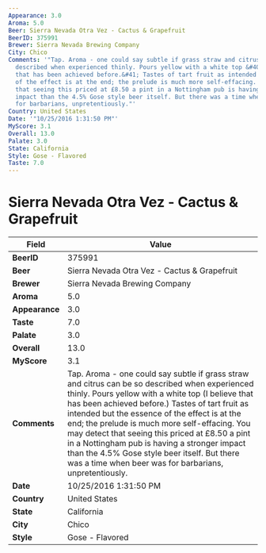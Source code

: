```yaml
---
Appearance: 3.0
Aroma: 5.0
Beer: Sierra Nevada Otra Vez - Cactus & Grapefruit
BeerID: 375991
Brewer: Sierra Nevada Brewing Company
City: Chico
Comments: '"Tap. Aroma - one could say subtle if grass straw and citrus can be so
  described when experienced thinly. Pours yellow with a white top &#40;I believe
  that has been achieved before.&#41; Tastes of tart fruit as intended but the essence
  of the effect is at the end; the prelude is much more self-effacing. You may detect
  that seeing this priced at £8.50 a pint in a Nottingham pub is having a stronger
  impact than the 4.5% Gose style beer itself. But there was a time when beer was
  for barbarians, unpretentiously."'
Country: United States
Date: '"10/25/2016 1:31:50 PM"'
MyScore: 3.1
Overall: 13.0
Palate: 3.0
State: California
Style: Gose - Flavored
Taste: 7.0
---
```


# Sierra Nevada Otra Vez - Cactus & Grapefruit

| Field         | Value |
|---------------|-------|
| **BeerID** | 375991 |
| **Beer** | Sierra Nevada Otra Vez - Cactus & Grapefruit |
| **Brewer** | Sierra Nevada Brewing Company |
| **Aroma** | 5.0 |
| **Appearance** | 3.0 |
| **Taste** | 7.0 |
| **Palate** | 3.0 |
| **Overall** | 13.0 |
| **MyScore** | 3.1 |
| **Comments** | Tap. Aroma - one could say subtle if grass straw and citrus can be so described when experienced thinly. Pours yellow with a white top &#40;I believe that has been achieved before.&#41; Tastes of tart fruit as intended but the essence of the effect is at the end; the prelude is much more self-effacing. You may detect that seeing this priced at £8.50 a pint in a Nottingham pub is having a stronger impact than the 4.5% Gose style beer itself. But there was a time when beer was for barbarians, unpretentiously. |
| **Date** | 10/25/2016 1:31:50 PM |
| **Country** | United States |
| **State** | California |
| **City** | Chico |
| **Style** | Gose - Flavored |
